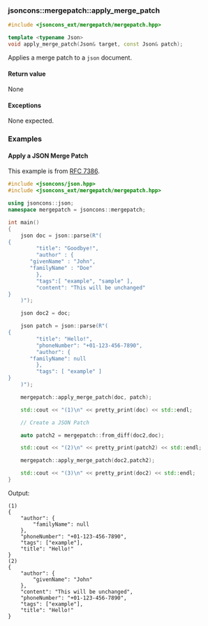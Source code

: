 ### jsoncons::mergepatch::apply_merge_patch

```cpp
#include <jsoncons_ext/mergepatch/mergepatch.hpp>

template <typename Json>
void apply_merge_patch(Json& target, const Json& patch); 
```

Applies a merge patch to a `json` document.

#### Return value

None

#### Exceptions

None expected.

### Examples

#### Apply a JSON Merge Patch 

This example is from [RFC 7386](https://datatracker.ietf.org/doc/html/rfc7386#section-3).

```cpp
#include <jsoncons/json.hpp>
#include <jsoncons_ext/mergepatch/mergepatch.hpp>

using jsoncons::json;
namespace mergepatch = jsoncons::mergepatch;

int main()
{
    json doc = json::parse(R"(
{
         "title": "Goodbye!",
         "author" : {
       "givenName" : "John",
       "familyName" : "Doe"
         },
         "tags":[ "example", "sample" ],
         "content": "This will be unchanged"
}
    )");

    json doc2 = doc;

    json patch = json::parse(R"(
{
         "title": "Hello!",
         "phoneNumber": "+01-123-456-7890",
         "author": {
       "familyName": null
         },
         "tags": [ "example" ]
}
    )");

    mergepatch::apply_merge_patch(doc, patch);

    std::cout << "(1)\n" << pretty_print(doc) << std::endl;

    // Create a JSON Patch

    auto patch2 = mergepatch::from_diff(doc2,doc);

    std::cout << "(2)\n" << pretty_print(patch2) << std::endl;

    mergepatch::apply_merge_patch(doc2,patch2);

    std::cout << "(3)\n" << pretty_print(doc2) << std::endl;
}
```
Output:
```
(1)
{
    "author": {
        "familyName": null
    },
    "phoneNumber": "+01-123-456-7890",
    "tags": ["example"],
    "title": "Hello!"
}
(2)
{
    "author": {
        "givenName": "John"
    },
    "content": "This will be unchanged",
    "phoneNumber": "+01-123-456-7890",
    "tags": ["example"],
    "title": "Hello!"
}
```

